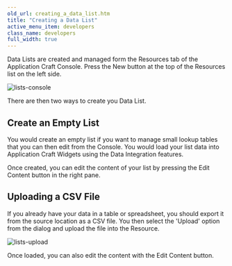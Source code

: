 ```yaml
---
old_url: creating_a_data_list.htm
title: "Creating a Data List"
active_menu_item: developers
class_name: developers
full_width: true
---
```



Data Lists are created and managed form the Resources tab of the Application Craft Console. Press the New button at the top of the Resources list on the left side.

![lists-console](/img/docs/lists-console.jpg)

There are then two ways to create you Data List.

## Create an Empty List

You would create an empty list if you want to manage small lookup tables that you can then edit from the Console. You would load your list data into Application Craft Widgets using the Data Integration features.

Once created, you can edit the content of your list by pressing the Edit Content button in the right pane.

## Uploading a CSV File

If you already have your data in a table or spreadsheet, you should export it from the source location as a CSV file. You then select the 'Upload' option from the dialog and upload the file into the Resource.

![lists-upload](/img/docs/lists-upload.zoom90.png)

Once loaded, you can also edit the content with the Edit Content button.


